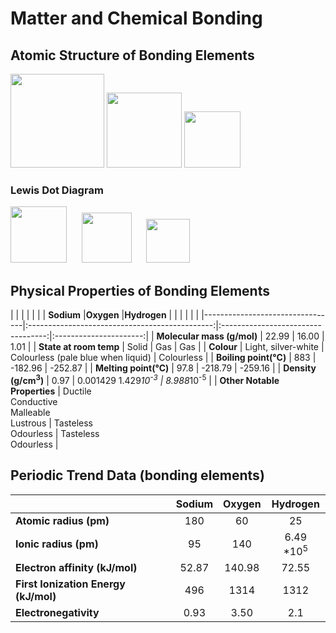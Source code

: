 # Matter and Chemical Bonding

## Atomic Structure of Bonding Elements

<img src="https://upload.wikimedia.org/wikipedia/commons/thumb/8/87/Electron_shell_011_Sodium_-_no_label.svg/240px-Electron_shell_011_Sodium_-_no_label.svg.png" width="150"/> <img src="https://useruploads.socratic.org/49kBkbYKRkeES4XK0hUF_1000px-Electron_shell_008_Oxygen_-_no_label.svg.png" width="120"/> <img src="https://textimgs.s3.amazonaws.com/BLchem/hell-001-hydrogen-no-label.svg" width="90"/> 

### Lewis Dot Diagram
<img src="https://upload.wikimedia.org/wikipedia/commons/thumb/4/4d/Lewis_dot_Na.svg/600px-Lewis_dot_Na.svg.png" width="90"/>&nbsp;&nbsp;&nbsp;&nbsp;&nbsp; <img src="https://useruploads.socratic.org/FP08LXCnTNK39AwhobDS_electron-dot-diagram-for-oxygen-excellent-design.png" width="80"/>&nbsp;&nbsp;&nbsp;&nbsp;&nbsp; <img src="https://www.differencebetween.com/wp-content/uploads/2019/12/Difference-Between-Lewis-Dot-Symbol-and-Lewis-Structure_1-e1575958868603.png" width="70"/> 


## Physical Properties of Bonding Elements

|                                 |                                                |                                    |                        |
|                                 | **Sodium**                                     |**Oxygen**                          |**Hydrogen**            |
|                                 |                                                |                                    |                        |
|---------------------------------|:----------------------------------------------:|:----------------------------------:|:----------------------:|
| **Molecular mass (g/mol)**      | 22.99                                          | 16.00                              | 1.01                   |
| **State at room temp**          | Solid                                          | Gas                                | Gas                    |
| **Colour**                      | Light, silver-white                            | Colourless (pale blue when liquid) | Colourless             |
| **Boiling point(°C)**           | 883                                            | -182.96                            | -252.87                |
| **Melting point(°C)**           | 97.8                                           | -218.79                            | -259.16                |
| **Density (g/cm<sup>3</sup>)**  | 0.97                                           | 0.001429 1.429*10<sup>-3</sup>     | 8.988*10<sup>-5</sup>  |
| **Other Notable Properties**    | Ductile<br>Conductive<br>Malleable<br>Lustrous | Tasteless<br>Odourless             | Tasteless<br>Odourless |

## Periodic Trend Data (bonding elements)

|                                      | **Sodium** | **Oxygen** |       **Hydrogen**       |
|--------------------------------------|:----------:|:----------:|:------------------------:|
|        **Atomic radius (pm)**        |   180      |   60       |          25              |
|         **Ionic radius (pm)**        |   95       |   140      | 6.49 *10<sup>5</sup>     |
|    **Electron affinity (kJ/mol)**    |  52.87     | 140.98     |         72.55            |
| **First Ionization Energy (kJ/mol)** |   496      |  1314      |         1312             |
|         **Electronegativity**        |  0.93      |  3.50      |          2.1             |
